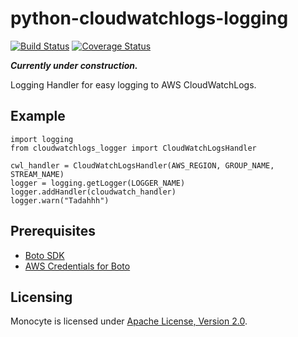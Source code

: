 # python-cloudwatchlogs-logging

[![Build Status](https://travis-ci.org/ImmobilienScout24/python-cloudwatchlogs-logging.svg?branch=master)](https://travis-ci.org/ImmobilienScout24/python-cloudwatchlogs-logging)
[![Coverage Status](https://coveralls.io/repos/ImmobilienScout24/python-cloudwatchlogs-logging/badge.svg)](https://coveralls.io/r/ImmobilienScout24/python-cloudwatchlogs-logging)

**_Currently under construction._**

Logging Handler for easy logging to AWS CloudWatchLogs.

## Example
```
import logging
from cloudwatchlogs_logger import CloudWatchLogsHandler

cwl_handler = CloudWatchLogsHandler(AWS_REGION, GROUP_NAME, STREAM_NAME)
logger = logging.getLogger(LOGGER_NAME)
logger.addHandler(cloudwatch_handler)
logger.warn("Tadahhh")
```

## Prerequisites
- [Boto SDK](http://docs.pythonboto.org/en/latest/getting_started.html)
- [AWS Credentials for Boto](http://docs.pythonboto.org/en/latest/boto_config_tut.html#credentials)

## Licensing
Monocyte is licensed under [Apache License, Version 2.0](https://github.com/ImmobilienScout24/python-cloudwatchlogs-logging/blob/master/LICENSE).

